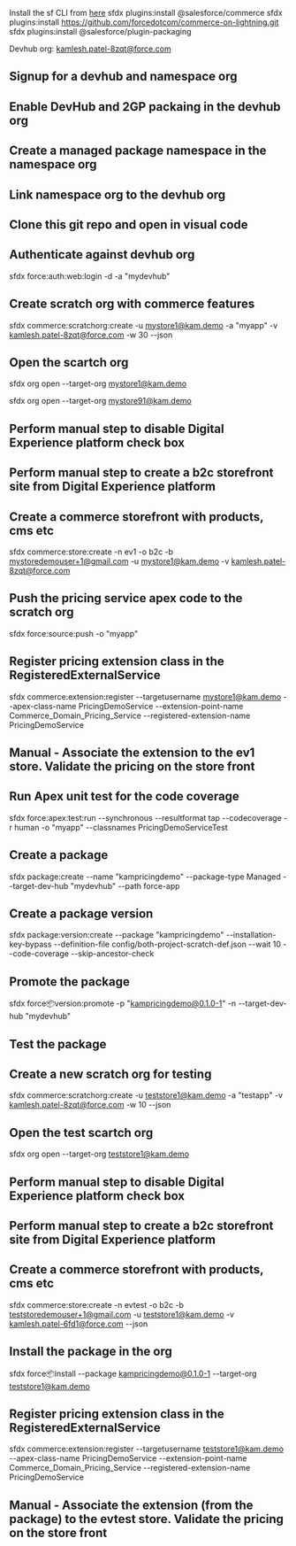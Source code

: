 
Install the sf CLI from <a href="https://developer.salesforce.com/docs/atlas.en-us.sfdx_setup.meta/sfdx_setup/sfdx_setup_install_cli.htm">here</a>
sfdx plugins:install @salesforce/commerce
sfdx plugins:install https://github.com/forcedotcom/commerce-on-lightning.git
sfdx plugins:install @salesforce/plugin-packaging

Devhub org: kamlesh.patel-8zqt@force.com

## Signup for a devhub and namespace org

## Enable DevHub and 2GP packaing in the devhub org

## Create a managed package namespace in the namespace org

## Link namespace org to the devhub org

## Clone this git repo and open in visual code

## Authenticate against devhub org
sfdx force:auth:web:login -d -a "mydevhub"

## Create scratch org with commerce features
sfdx commerce:scratchorg:create -u mystore1@kam.demo -a "myapp" -v kamlesh.patel-8zqt@force.com -w 30 --json

## Open the scartch org
sfdx org open --target-org mystore1@kam.demo

sfdx org open --target-org mystore91@kam.demo

## Perform manual step to disable Digital Experience platform check box 
## Perform manual step to create a b2c storefront site from Digital Experience platform 

## Create a commerce storefront with products, cms etc
sfdx commerce:store:create -n ev1 -o b2c -b mystoredemouser+1@gmail.com -u mystore1@kam.demo -v kamlesh.patel-8zqt@force.com

## Push the pricing service apex code to the scratch org
sfdx force:source:push -o "myapp"

## Register pricing extension class in the RegisteredExternalService 
sfdx commerce:extension:register --targetusername mystore1@kam.demo --apex-class-name PricingDemoService --extension-point-name Commerce_Domain_Pricing_Service --registered-extension-name PricingDemoService

## Manual - Associate the extension to the ev1 store. Validate the pricing on the store front

## Run Apex unit test for the code coverage
sfdx force:apex:test:run --synchronous --resultformat tap --codecoverage -r human  -o "myapp" --classnames PricingDemoServiceTest

## Create a package
sfdx package:create --name "kampricingdemo" --package-type Managed  --target-dev-hub "mydevhub" --path force-app

## Create a package version
sfdx package:version:create --package "kampricingdemo" --installation-key-bypass --definition-file config/both-project-scratch-def.json --wait 10 --code-coverage --skip-ancestor-check

## Promote the package
sfdx force:package:version:promote -p "kampricingdemo@0.1.0-1" -n --target-dev-hub "mydevhub"

## Test the package
## Create a new scratch org for testing
sfdx commerce:scratchorg:create -u teststore1@kam.demo -a "testapp" -v kamlesh.patel-8zqt@force.com -w 10 --json

## Open the test scartch org
sfdx org open --target-org teststore1@kam.demo

## Perform manual step to disable Digital Experience platform check box 
## Perform manual step to create a b2c storefront site from Digital Experience platform 

## Create a commerce storefront with products, cms etc
sfdx commerce:store:create -n evtest -o b2c -b teststoredemouser+1@gmail.com -u teststore1@kam.demo -v kamlesh.patel-6fd1@force.com --json 

## Install the package in the org
sfdx force:package:install --package kampricingdemo@0.1.0-1 --target-org teststore1@kam.demo

## Register pricing extension class in the RegisteredExternalService
sfdx commerce:extension:register --targetusername teststore1@kam.demo --apex-class-name PricingDemoService --extension-point-name Commerce_Domain_Pricing_Service --registered-extension-name PricingDemoService

## Manual - Associate the extension (from the package) to the evtest store. Validate the pricing on the store front

